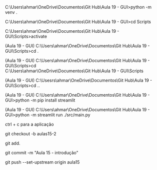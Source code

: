 C:\Users\ahmar\OneDrive\Documentos\Git Hub\Aula 19 - GUI>python -m venv .

C:\Users\ahmar\OneDrive\Documentos\Git Hub\Aula 19 - GUI>cd Scripts

C:\Users\ahmar\OneDrive\Documentos\Git Hub\Aula 19 - GUI\Scripts>activate

(Aula 19 - GUI) C:\Users\ahmar\OneDrive\Documentos\Git Hub\Aula 19 - GUI\Scripts>cd .

(Aula 19 - GUI) C:\Users\ahmar\OneDrive\Documentos\Git Hub\Aula 19 - GUI\Scripts>cd  
C:\Users\ahmar\OneDrive\Documentos\Git Hub\Aula 19 - GUI\Scripts

(Aula 19 - GUI) C:\Usesrs\ahmar\OneDrive\Documentos\Git Hub\Aula 19 - GUI\Scripts>cd ..

(Aula 19 - GUI) C:\Users\ahmar\OneDrive\Documentos\Git Hub\Aula 19 - GUI>python -m pip install streamlit 

(Aula 19 - GUI) C:\Users\ahmar\OneDrive\Documentos\Git Hub\Aula 19 - GUI>python -m streamlit run ./src/main.py 


ctrl + c para a aplicação


git checkout -b aulas15-2

git add.

git commit -m "Aula 15 - introdução"

git push --set-upstream origin aula15
